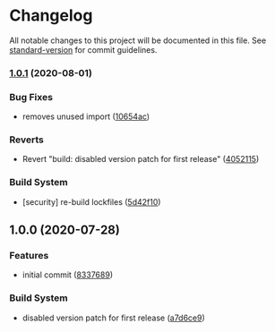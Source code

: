 # Changelog

All notable changes to this project will be documented in this file. See [standard-version](https://github.com/conventional-changelog/standard-version) for commit guidelines.

### [1.0.1](https://github.com/timbru31/cordova-plugin-delete-launch-screen-cache/compare/v1.0.0...v1.0.1) (2020-08-01)

### Bug Fixes

-   removes unused import ([10654ac](https://github.com/timbru31/cordova-plugin-delete-launch-screen-cache/commit/10654ac13cbb37408d7d6a83aeddfd19565f9daf))

### Reverts

-   Revert "build: disabled version patch for first release" ([4052115](https://github.com/timbru31/cordova-plugin-delete-launch-screen-cache/commit/4052115aa97051f5736c4fa117a729d77df84b79))

### Build System

-   [security] re-build lockfiles ([5d42f10](https://github.com/timbru31/cordova-plugin-delete-launch-screen-cache/commit/5d42f101ddaa27f65020d6407d229e6e5e6466c4))

## 1.0.0 (2020-07-28)

### Features

-   initial commit ([8337689](https://github.com/timbru31/cordova-plugin-delete-launch-screen-cache/commit/8337689926df766e59ab1c3a3ffe839811776783))

### Build System

-   disabled version patch for first release ([a7d6ce9](https://github.com/timbru31/cordova-plugin-delete-launch-screen-cache/commit/a7d6ce99651164daefeb23baa0b507df449abeba))
